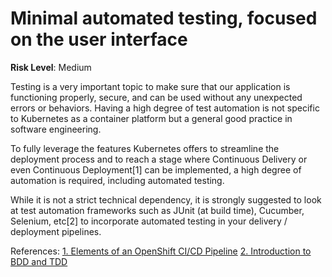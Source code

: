 # Minimal automated testing, focused on the user interface

**Risk Level**: Medium

Testing is a very important topic to make sure that our application is
functioning properly, secure, and can be used without any unexpected errors
or behaviors. Having a high degree of test automation is not specific to
Kubernetes as a container platform but a general good practice in software
engineering. 

To fully leverage the features Kubernetes offers to streamline the
deployment process and to reach a stage where Continuous Delivery or even
Continuous Deployment[1] can be implemented, a high degree of automation
is required, including automated testing.

While it is not a strict technical dependency, it is strongly suggested to
look at test automation frameworks such as JUnit (at build time), Cucumber,
Selenium, etc[2] to incorporate automated testing in
your delivery / deployment pipelines.

References:
[1. Elements of an OpenShift CI/CD Pipeline](http://v1.uncontained.io/playbooks/continuous_delivery/ci-cd-elements.html)
[2. Introduction to BDD and TDD](https://cucumber.io/blog/bdd/intro-to-bdd-and-tdd/)

